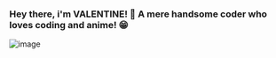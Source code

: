 ### Hey there, i'm VALENTINE! 👋 A mere handsome coder who loves coding and anime! 😁

![image](https://user-images.githubusercontent.com/109115310/211963831-dc3d740f-fad4-4418-b32c-049e44d75bb1.gif)


<!--
**vcarames/vcarames** is a ✨ _special_ ✨ repository because its `README.md` (this file) appears on your GitHub profile.

Here are some ideas to get you started:

- 🔭 I’m currently working on ...
- 🌱 I’m currently learning ...
- 👯 I’m looking to collaborate on ...
- 🤔 I’m looking for help with ...
- 💬 Ask me about ...
- 📫 How to reach me: ...
- 😄 Pronouns: ...
- ⚡ Fun fact: ...
-->

